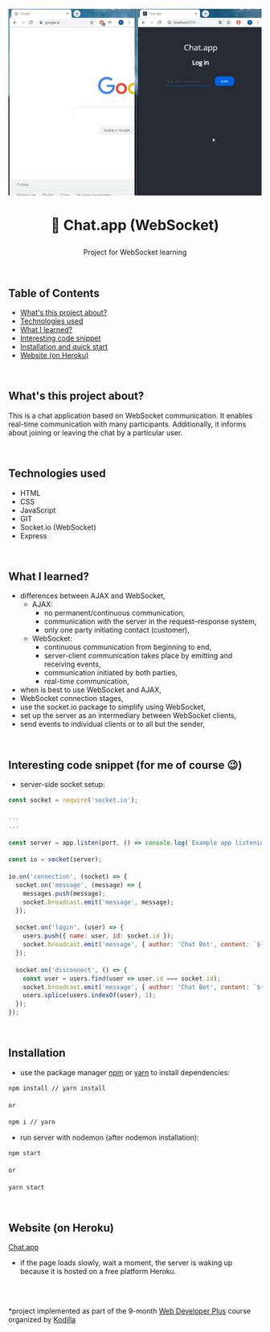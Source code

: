 <p align="center">
<a href="https://chat-websocket-app.herokuapp.com/"><img src="img/chat-websocket.gif" title="chat-websocket" alt="snippet of working chat in browser."></a>
</p>



# <p align="center">📩 Chat.app (WebSocket)</p>
<p align="center">Project for WebSocket learning</p>

</br>

## Table of Contents

- [What's this project about?](#about)
- [Technologies used](#tech)
- [What I learned?](#what)
- [Interesting code snippet](#interesting)
- [Installation and quick start](#install)
- [Website (on Heroku)](#site)

</br>

## <a name="about"></a>What's this project about?

This is a chat application based on WebSocket communication. It enables real-time communication with many participants. Additionally, it informs about joining or leaving the chat by a particular user.

</br>

## <a name="tech"></a>Technologies used
- HTML
- CSS
- JavaScript
- GIT
- Socket.io (WebSocket)
- Express

</br>

## <a name="what"></a>What I learned?

- differences between AJAX and WebSocket,
  - AJAX:
    - no permanent/continuous communication,
    - communication with the server in the request–response system,
    - only one party initiating contact (customer),
  - WebSocket:
    - continuous communication from beginning to end,
    - server-client communication takes place by emitting and receiving events,
    - communication initiated by both parties,
    - real-time communication,
- when is best to use WebSocket and AJAX,
- WebSocket connection stages,
- use the socket.io package to simplify using WebSocket,
- set up the server as an intermediary between WebSocket clients,
- send events to individual clients or to all but the sender,



</br>

## <a name="interesting"></a>Interesting code snippet (for me of course 😉)
- server-side socket setup:

```js
const socket = require('socket.io');

...
...

const server = app.listen(port, () => console.log(`Example app listening at http://localhost:${port}`));

const io = socket(server);

io.on('connection', (socket) => {
  socket.on('message', (message) => {
    messages.push(message);
    socket.broadcast.emit('message', message);
  });

  socket.on('login', (user) => {
    users.push({ name: user, id: socket.id });
    socket.broadcast.emit('message', { author: 'Chat Bot', content: `${user} has joined the conversation!` });
  });

  socket.on('disconnect', () => {
    const user = users.find(user => user.id === socket.id);
    socket.broadcast.emit('message', { author: 'Chat Bot', content: `${user.name} has left the conversation... :(` });
    users.splice(users.indexOf(user), 1);
  });
});
```


</br>

## <a name="install"></a>Installation

- use the package manager [npm](https://www.npmjs.com/get-npm) or [yarn](https://classic.yarnpkg.com/en/) to install dependencies:

```bash
npm install // yarn install

or

npm i // yarn
```
- run server with nodemon (after nodemon installation):

```bash
npm start

or

yarn start
```

<br/>


## <a name="site"></a>Website (on Heroku)
[Chat.app](https://chat-websocket-app.herokuapp.com/)
- if the page loads slowly, wait a moment, the server is waking up because it is hosted on a free platform Heroku.

</br>
</br>

  *project implemented as part of the 9-month [Web Developer Plus](https://kodilla.com/pl/bootcamp/webdeveloper/?type=wdp&editionId=309) course organized by [Kodilla](https://drive.google.com/file/d/1AZGDMtjhsHbrtXhRSIlRKKc3RCxQk6YY/view?usp=sharing)


